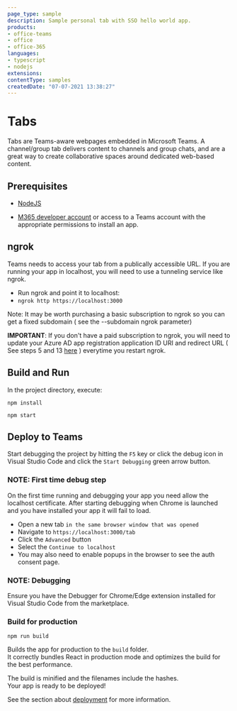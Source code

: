 ```yaml
---
page_type: sample
description: Sample personal tab with SSO hello world app.
products:
- office-teams
- office
- office-365
languages:
- typescript
- nodejs
extensions:
contentType: samples
createdDate: "07-07-2021 13:38:27"
---
```

# Tabs

Tabs are Teams-aware webpages embedded in Microsoft Teams. A channel/group tab delivers content to channels and group chats, and are a great way to create collaborative spaces around dedicated web-based content.

## Prerequisites
-  [NodeJS](https://nodejs.org/en/)

-  [M365 developer account](https://docs.microsoft.com/en-us/microsoftteams/platform/concepts/build-and-test/prepare-your-o365-tenant) or access to a Teams account with the appropriate permissions to install an app.

## ngrok

Teams needs to access your tab from a publically accessible URL. If you are running your app in localhost, you will need to use a tunneling service like ngrok.

-  Run ngrok and point it to localhost:
-  `ngrok http https://localhost:3000`

Note: It may be worth purchasing a basic subscription to ngrok so you can get a fixed subdomain ( see the --subdomain ngrok parameter)

**IMPORTANT**: If you don't have a paid subscription to ngrok, you will need to update your Azure AD app registration application ID URI and redirect URL ( See steps 5 and 13 [here](https://docs.microsoft.com/en-us/microsoftteams/platform/tabs/how-to/authentication/auth-aad-sso#steps) ) everytime you restart ngrok.

## Build and Run

In the project directory, execute:

`npm install`

`npm start`

## Deploy to Teams
Start debugging the project by hitting the `F5` key or click the debug icon in Visual Studio Code and click the `Start Debugging` green arrow button.

### NOTE: First time debug step
On the first time running and debugging your app you need allow the localhost certificate.  After starting debugging when Chrome is launched and you have installed your app it will fail to load.

- Open a new tab `in the same browser window that was opened`
- Navigate to `https://localhost:3000/tab`
- Click the `Advanced` button
- Select the `Continue to localhost`
- You may also need to enable popups in the browser to see the auth consent page.

### NOTE: Debugging
Ensure you have the Debugger for Chrome/Edge extension installed for Visual Studio Code from the marketplace.

### Build for production
`npm run build`

Builds the app for production to the `build` folder.\
It correctly bundles React in production mode and optimizes the build for the best performance.

The build is minified and the filenames include the hashes.\
Your app is ready to be deployed!

See the section about [deployment](https://facebook.github.io/create-react-app/docs/deployment) for more information.

